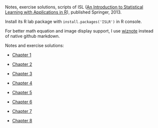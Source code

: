 Notes, exercise solutions, scripts of ISL
([An Introduction to Statistical Learning with Applications in R](http://www-bcf.usc.edu/~gareth/ISL/)),
published Springer, 2013.

Install its R lab package with `install.packages('ISLR')` in R console.

For better math equation and image display support, I use [wiznote](http://wiz.cn/)
instead of native github markdown.

Notes and exercise solutions:

* [Chapter 1](http://23deda4d.wiz03.com/share/s/0zTJFd01gQ7-2X7QpT26_jGQ0SpRUC3ziADd2iUIQ50E_1ga)

* [Chapter 2](http://23deda4d.wiz03.com/share/s/0zTJFd01gQ7-2X7QpT26_jGQ1zTGOZ3taAgU2gPZtV3wdjCj)

* [Chapter 3](http://23deda4d.wiz03.com/share/s/0zTJFd01gQ7-2X7QpT26_jGQ3svyiX3R6k9m28TuU00SiG4R)

* [Chapter 4](http://23deda4d.wiz03.com/share/s/0zTJFd01gQ7-2X7QpT26_jGQ1GAaHx0QpAco2srau22Tw7iu)

* [Chapter 5](http://23deda4d.wiz03.com/share/s/0zTJFd01gQ7-2X7QpT26_jGQ2do6jZ37cAg42RctSg2On5wX)

* [Chapter 6](http://23deda4d.wiz03.com/share/s/0zTJFd01gQ7-2X7QpT26_jGQ2I89T11MdQkO2xVTnd3_HKZZ)

* [Chapter 7](http://23deda4d.wiz03.com/share/s/0zTJFd01gQ7-2X7QpT26_jGQ2D_R_W0N5Qfi2LkjEp3JkFt0)

* [Chapter 8](http://23deda4d.wiz03.com/share/s/0zTJFd01gQ7-2X7QpT26_jGQ3_EC9k2tAkgO2l1DC51HyzX6)
